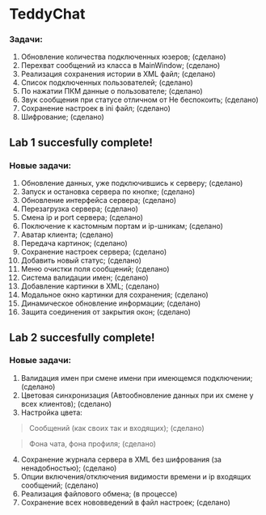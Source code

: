 # TeddyChat
### Задачи:
1) Обновление количества подключенных юзеров; (сделано)
2) Перехват сообщений из класса в MainWindow; (сделано)
3) Реализация сохранения истории в XML файл; (сделано)
4) Список подключенных пользователей; (сделано)
5) По нажатии ПКМ данные о пользователе; (сделано)
6) Звук сообщения при статусе отличном от Не беспокоить; (сделано)
7) Сохранение настроек в ini файл; (сделано)
8) Шифрование; (сделано)
## Lab 1 succesfully complete!
### Новые задачи:
1) Обновление данных, уже подключившись к серверу; (сделано)
2) Запуск и остановка сервера по кнопке; (сделано)
3) Обновление интерфейса сервера; (сделано)
4) Перезагрузка сервера; (сделано)
5) Смена ip и port сервера; (сделано)
6) Поключение к кастомным портам и ip-шникам; (сделано)
7) Аватар клиента; (сделано)
8) Передача картинок; (сделано)
9) Сохранение настроек сервера; (сделано)
10) Добавить новый статус; (сделано)
11) Меню очистки поля сообщений; (сделано)
12) Система валидации имен; (сделано)
13) Добавление картинки в XML; (сделано)
14) Модальное окно картинки для сохранения; (сделано)
15) Динамическое обновление информации; (сделано)
16) Защита соединения от закрытия окон; (сделано)
## Lab 2 succesfully complete!
### Новые задачи:
1) Валидация имен при смене имени при имеющемся подключении; (сделано)
2) Цветовая синхронизация (Автообновление данных при их смене у всех клиентов); (сделано)
3) Настройка цвета:
> Сообщений (как своих так и входящих); (сделано)

> Фона чата, фона профиля; (сделано)
4) Сохранение журнала сервера в XML без шифрования (за ненадобностью); (сделано)
5) Опции включения/отключения видимости времени и ip входящих сообщений; (сделано)
6) Реализация файлового обмена; (в процессе)
7) Сохранение всех нововведений в файл настроек; (сделано)
